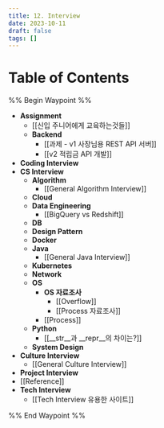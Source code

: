 ```yaml
---
title: 12. Interview
date: 2023-10-11
draft: false
tags: []
---
```

# Table of Contents
%% Begin Waypoint %%
- **Assignment**
	- [[신입 주니어에게 교육하는것들]]
	- **Backend**
		- [[과제 - v1 사장님용 REST API 서버]]
		- [[v2 적립금 API 개발]]
- **Coding Interview**
- **CS Interview**
	- **Algorithm**
		- [[General Algorithm Interview]]
	- **Cloud**
	- **Data Engineering**
		- [[BigQuery vs Redshift]]
	- **DB**
	- **Design Pattern**
	- **Docker**
	- **Java**
		- [[General Java Interview]]
	- **Kubernetes**
	- **Network**
	- **OS**
		- **OS 자료조사**
			- [[Overflow]]
			- [[Process 자료조사]]
		- [[Process]]
	- **Python**
		- [[__str__과 __repr__의 차이는?]]
	- **System Design**
- **Culture Interview**
	- [[General Culture Interview]]
- **Project Interview**
- [[Reference]]
- **Tech Interview**
	- [[Tech Interview 유용한 사이트]]

%% End Waypoint %%
